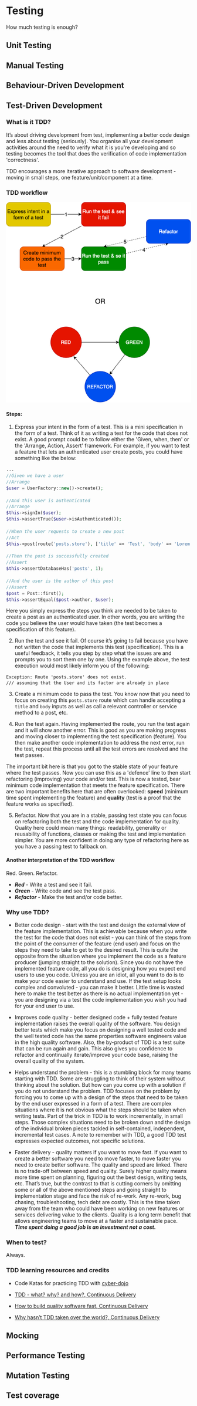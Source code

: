 # Testing

How much testing is enough?

## Unit Testing

## Manual Testing

## Behaviour-Driven Development

## Test-Driven Development
### What is it TDD?
It’s about driving development from test, implementing a better code design and less about testing (seriously). You organise all your development activities around the need to verify what it is you're developing and so testing becomes the tool that does the verification of code implementation 'correctness'.

TDD encourages a more iterative approach to software development - moving in small steps, one feature/unit/component at a time. 

### TDD workflow
![TDD workflow](../images/tdd-workflow.drawio.png)

#### Steps:

1. Express your intent in the form of a test. This is a mini specification in the form of a test. Think of it as writing a test for the code that does not exist. A good prompt could be to follow either the 'Given, when, then' or the 'Arrange, Action, Assert' framework. For example, if you want to test a feature that lets an authenticated user create posts, you could have something like the below:
```php
...
//Given we have a user
//Arrange
$user = UserFactory::new()->create();

//And this user is authenticated
//Arrange
$this->signIn($user);
$this->assertTrue($user->isAuthenticated());

//When the user requests to create a new post
//Act
$this->post(route('posts.store'), ['title' => 'Test', 'body' => 'Lorem ipsum...'])->assertSessionHasNoErrors();

//Then the post is successfully created
//Assert
$this->assertDatabaseHas('posts', 1);

//And the user is the author of this post
//Assert
$post = Post::first();
$this->assertEqual($post->author, $user);
```
Here you simply express the steps you think are needed to be taken to create a post as an authenticated user. In other words, you are writing the code you believe the user would have taken (the test becomes a specification of this feature). 

2. Run the test and see it fail. Of course it’s going to fail because you have not written the code that implements this test (specification). This is a useful feedback, it tells you step by step what the issues are and prompts you to sort them one by one. Using the example above, the test execution would most likely inform you of the following:

```
Exception: Route 'posts.store' does not exist.
/// assuming that the User and its factor are already in place
```
3. Create a minimum code to pass the test. You know now that you need to focus on creating this `posts.store` route which can handle accepting a `title` and `body` inputs as well as call a relevant controller or service method to a post, etc.

4. Run the test again. Having implemented the route, you run the test again and it will show another error. This is good as you are making progress and moving closer to implementing the test specification (feature). You then make another code implementation to address the next error, run the test, repeat this process until all the test errors are resolved and the test passes. 

The important bit here is that you got to the stable state of your feature where the test passes. Now you can use this as a 'defence' line to then start refactoring (improving) your code and/or test. This is now a tested, bear minimum code implementation that meets the feature specification. There are two important benefits here that are often overlooked: **speed** (minimum time spent implementing the feature) and **quality** (test is a proof that the feature works as specified).

5. Refactor. Now that you are in a stable, passing test state you can focus on refactoring both the test and the code implementation for quality. Quality here could mean many things: readability, generality or reusability of functions, classes or making the test and implementation simpler. You are more confident in doing any type of refactoring here as you have a passing test to fallback on. 

#### Another interpretation of the TDD workflow   
Red. Green. Refactor.
- ***Red*** - Write a test and see it fail.
- ***Green*** - Write code and see the test pass.
- ***Refactor*** - Make the test and/or code better.

### Why use TDD?
- Better code design - start with the test and design the external view of the feature implementation. This is achievable because when you write the test for the code that does not exist - you can think of the steps from the point of the consumer of the feature (end user) and focus on the steps they need to take to get to the desired result. This is quite the opposite from the situation where you implement the code as a feature producer (jumping straight to the solution). Since you do not have the implemented feature code, all you do is designing how you expect end users to use you code. Unless you are an idiot, all you want to do is to make your code easier to understand and use. If the test setup looks complex and convoluted - you can make it better. Little time is wasted here to make the test better as there is no actual implementation yet - you are designing via a test the code implementation you wish you had for your end user to use. 

- Improves code quality - better designed code + fully tested feature implementation raises the overall quality of the software. You design better tests which make you focus on designing a well tested code and the well tested code has the same properties software engineers value in the high quality software. Also, the by-product of TDD is a test suite that can be run again and gain. This also gives you confidence to refactor and continually iterate/improve your code base, raising the overall quality of the system. 

- Helps understand the problem - this is a stumbling block for many teams starting with TDD. Some are struggling to think of their system without thinking about the solution. But how can you come up with a solution if you do not understand the problem. TDD focuses on the problem by forcing you to come up with a design of the steps that need to be taken by the end user expressed in a form of a test. There are complex situations where it is not obvious what the steps should be taken when writing tests. Part of the trick in TDD is to work incrementally, in small steps. Those complex situations need to be broken down and the design of the individual broken pieces tackled in self-contained, independent, incremental test cases. 
A note to remember with TDD, a good TDD test expresses expected outcomes, not specific solutions.

- Faster delivery - quality matters if you want to move fast. If you want to create a better software you need to move faster, to move faster you need to create better software. The quality and speed are linked. There is no trade-off between speed and quality. Surely higher quality means more time spent on planning, figuring out the best design, writing tests, etc. That’s true, but the contrast to that is cutting corners by omitting some or all of the above mentioned steps and going straight to implementation stage and face the risk of re-work. Any re-work, bug chasing, troubleshooting, tech debt are costly. This is the time taken away from the team who could have been working on new features or services delivering value to the clients. Quality is a long term benefit that allows engineering teams to move at a faster and sustainable pace. ***Time spent doing a good job is an investment not a cost.***  

### When to test?
Always.

### TDD learning resources and credits
- Code Katas for practicing TDD with [cyber-dojo](https://beta.cyber-dojo.org/creator/home) 

- [TDD - what? why? and how?, Continuous Delivery](https://www.youtube.com/watch?v=llaUBH5oayw)

- [How to build quality software fast, Continuous Delivery](https://www.youtube.com/watch?v=ZmgbjaRfp_Q)

- [Why hasn’t TDD taken over the world?, Continuous Delivery](https://www.youtube.com/watch?v=XsbMNWW-hdY)

## Mocking

## Performance Testing

## Mutation Testing

## Test coverage